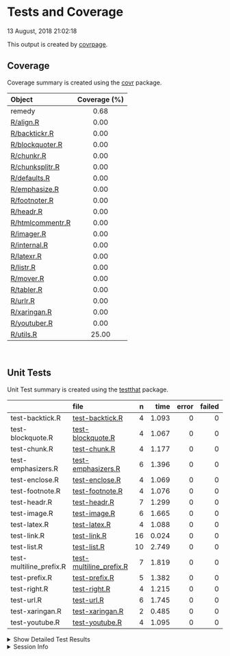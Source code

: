 Tests and Coverage
================
13 August, 2018 21:02:18

This output is created by
[covrpage](https://github.com/yonicd/covrpage).

## Coverage

Coverage summary is created using the
[covr](https://github.com/r-lib/covr) package.

| Object                                  | Coverage (%) |
| :-------------------------------------- | :----------: |
| remedy                                  |     0.68     |
| [R/align.R](../R/align.R)               |     0.00     |
| [R/backtickr.R](../R/backtickr.R)       |     0.00     |
| [R/blockquoter.R](../R/blockquoter.R)   |     0.00     |
| [R/chunkr.R](../R/chunkr.R)             |     0.00     |
| [R/chunksplitr.R](../R/chunksplitr.R)   |     0.00     |
| [R/defaults.R](../R/defaults.R)         |     0.00     |
| [R/emphasize.R](../R/emphasize.R)       |     0.00     |
| [R/footnoter.R](../R/footnoter.R)       |     0.00     |
| [R/headr.R](../R/headr.R)               |     0.00     |
| [R/htmlcommentr.R](../R/htmlcommentr.R) |     0.00     |
| [R/imager.R](../R/imager.R)             |     0.00     |
| [R/internal.R](../R/internal.R)         |     0.00     |
| [R/latexr.R](../R/latexr.R)             |     0.00     |
| [R/listr.R](../R/listr.R)               |     0.00     |
| [R/mover.R](../R/mover.R)               |     0.00     |
| [R/tabler.R](../R/tabler.R)             |     0.00     |
| [R/urlr.R](../R/urlr.R)                 |     0.00     |
| [R/xaringan.R](../R/xaringan.R)         |     0.00     |
| [R/youtuber.R](../R/youtuber.R)         |     0.00     |
| [R/utils.R](../R/utils.R)               |    25.00     |

<br>

## Unit Tests

Unit Test summary is created using the
[testthat](https://github.com/r-lib/testthat)
package.

|                          | file                                                         |  n |  time | error | failed | skipped | warning |
| ------------------------ | :----------------------------------------------------------- | -: | ----: | ----: | -----: | ------: | ------: |
| test-backtick.R          | [test-backtick.R](testthat/test-backtick.R)                  |  4 | 1.093 |     0 |      0 |       0 |       0 |
| test-blockquote.R        | [test-blockquote.R](testthat/test-blockquote.R)              |  4 | 1.067 |     0 |      0 |       0 |       0 |
| test-chunk.R             | [test-chunk.R](testthat/test-chunk.R)                        |  4 | 1.177 |     0 |      0 |       0 |       0 |
| test-emphasizers.R       | [test-emphasizers.R](testthat/test-emphasizers.R)            |  6 | 1.396 |     0 |      0 |       0 |       0 |
| test-enclose.R           | [test-enclose.R](testthat/test-enclose.R)                    |  4 | 1.069 |     0 |      0 |       0 |       0 |
| test-footnote.R          | [test-footnote.R](testthat/test-footnote.R)                  |  4 | 1.076 |     0 |      0 |       0 |       0 |
| test-headr.R             | [test-headr.R](testthat/test-headr.R)                        |  7 | 1.299 |     0 |      0 |       0 |       0 |
| test-image.R             | [test-image.R](testthat/test-image.R)                        |  6 | 1.665 |     0 |      0 |       0 |       0 |
| test-latex.R             | [test-latex.R](testthat/test-latex.R)                        |  4 | 1.088 |     0 |      0 |       0 |       0 |
| test-link.R              | [test-link.R](testthat/test-link.R)                          | 16 | 0.024 |     0 |      0 |       0 |       0 |
| test-list.R              | [test-list.R](testthat/test-list.R)                          | 10 | 2.749 |     0 |      0 |       0 |       0 |
| test-multiline\_prefix.R | [test-multiline\_prefix.R](testthat/test-multiline_prefix.R) |  7 | 1.819 |     0 |      0 |       0 |       0 |
| test-prefix.R            | [test-prefix.R](testthat/test-prefix.R)                      |  5 | 1.382 |     0 |      0 |       0 |       0 |
| test-right.R             | [test-right.R](testthat/test-right.R)                        |  4 | 1.215 |     0 |      0 |       0 |       0 |
| test-url.R               | [test-url.R](testthat/test-url.R)                            |  6 | 1.745 |     0 |      0 |       0 |       0 |
| test-xaringan.R          | [test-xaringan.R](testthat/test-xaringan.R)                  |  2 | 0.485 |     0 |      0 |       0 |       0 |
| test-youtube.R           | [test-youtube.R](testthat/test-youtube.R)                    |  4 | 1.095 |     0 |      0 |       0 |       0 |

<details closed>

<summary> Show Detailed Test Results
</summary>

| file                                                              | context                         | test                                                       | status | n |  time |
| :---------------------------------------------------------------- | :------------------------------ | :--------------------------------------------------------- | :----- | -: | ----: |
| [test-backtick.R](testthat/test-backtick.R#L15)                   | backticks                       | backticks: empty                                           | PASS   | 1 | 0.174 |
| [test-backtick.R](testthat/test-backtick.R#L28)                   | backticks                       | backticks: highlighted                                     | PASS   | 1 | 0.304 |
| [test-backtick.R](testthat/test-backtick.R#L41)                   | backticks                       | backticks: multiline                                       | PASS   | 1 | 0.302 |
| [test-backtick.R](testthat/test-backtick.R#L54)                   | backticks                       | backticks: multiselect                                     | PASS   | 1 | 0.313 |
| [test-blockquote.R](testthat/test-blockquote.R#L13)               | blockquoter                     | blockquoter: empty                                         | PASS   | 1 | 0.169 |
| [test-blockquote.R](testthat/test-blockquote.R#L25)               | blockquoter                     | blockquoter: highlighted                                   | PASS   | 1 | 0.297 |
| [test-blockquote.R](testthat/test-blockquote.R#L37)               | blockquoter                     | blockquoter: multiline                                     | PASS   | 1 | 0.300 |
| [test-blockquote.R](testthat/test-blockquote.R#L49)               | blockquoter                     | blockquoter: multiparagraph                                | PASS   | 1 | 0.301 |
| [test-chunk.R](testthat/test-chunk.R#L27_L29)                     | chunks                          | splitting: splitting one chunk into two                    | PASS   | 1 | 0.299 |
| [test-chunk.R](testthat/test-chunk.R#L49_L51)                     | chunks                          | params: splitting one chunk into two carrying chunk params | PASS   | 1 | 0.298 |
| [test-chunk.R](testthat/test-chunk.R#L69_L71)                     | chunks                          | creating: full document                                    | PASS   | 1 | 0.280 |
| [test-chunk.R](testthat/test-chunk.R#L89_L91)                     | chunks                          | wrapping: full document                                    | PASS   | 1 | 0.300 |
| [test-emphasizers.R](testthat/test-emphasizers.R#L15)             | emphasizers                     | italics: empty                                             | PASS   | 1 | 0.165 |
| [test-emphasizers.R](testthat/test-emphasizers.R#L28)             | emphasizers                     | italics: highlighted                                       | PASS   | 1 | 0.297 |
| [test-emphasizers.R](testthat/test-emphasizers.R#L45)             | emphasizers                     | bold: empty                                                | PASS   | 1 | 0.167 |
| [test-emphasizers.R](testthat/test-emphasizers.R#L58)             | emphasizers                     | bold: highlighted                                          | PASS   | 1 | 0.303 |
| [test-emphasizers.R](testthat/test-emphasizers.R#L75)             | emphasizers                     | strike: empty                                              | PASS   | 1 | 0.167 |
| [test-emphasizers.R](testthat/test-emphasizers.R#L88)             | emphasizers                     | strike: highlighted                                        | PASS   | 1 | 0.297 |
| [test-enclose.R](testthat/test-enclose.R#L21)                     | enclose                         | enclose: empty                                             | PASS   | 1 | 0.166 |
| [test-enclose.R](testthat/test-enclose.R#L38)                     | enclose                         | enclose: highlighted                                       | PASS   | 1 | 0.305 |
| [test-enclose.R](testthat/test-enclose.R#L54)                     | enclose                         | enclose: multiple lines                                    | PASS   | 1 | 0.295 |
| [test-enclose.R](testthat/test-enclose.R#L68)                     | enclose                         | enclose: multiple selections                               | PASS   | 1 | 0.303 |
| [test-footnote.R](testthat/test-footnote.R#L15)                   | footnotes                       | footnotes: empty                                           | PASS   | 1 | 0.168 |
| [test-footnote.R](testthat/test-footnote.R#L28)                   | footnotes                       | footnotes: highlighted                                     | PASS   | 1 | 0.294 |
| [test-footnote.R](testthat/test-footnote.R#L41)                   | footnotes                       | footnotes: multiline                                       | PASS   | 1 | 0.299 |
| [test-footnote.R](testthat/test-footnote.R#L54)                   | footnotes                       | footnotes: multiselect                                     | PASS   | 1 | 0.315 |
| [test-headr.R](testthat/test-headr.R#L10)                         | headr                           | add headers to source editor: \#                           | PASS   | 1 | 0.168 |
| [test-headr.R](testthat/test-headr.R#L17)                         | headr                           | add headers to source editor: \#\#                         | PASS   | 1 | 0.177 |
| [test-headr.R](testthat/test-headr.R#L24)                         | headr                           | add headers to source editor: \#\#\#                       | PASS   | 1 | 0.165 |
| [test-headr.R](testthat/test-headr.R#L31)                         | headr                           | add headers to source editor: \#\#\#\#                     | PASS   | 1 | 0.159 |
| [test-headr.R](testthat/test-headr.R#L38)                         | headr                           | add headers to source editor: \#\#\#\#\#                   | PASS   | 1 | 0.167 |
| [test-headr.R](testthat/test-headr.R#L45)                         | headr                           | add headers to source editor: \#\#\#\#\#\#                 | PASS   | 1 | 0.164 |
| [test-headr.R](testthat/test-headr.R#L53)                         | headr                           | add headers to source editor: append                       | PASS   | 1 | 0.299 |
| [test-image.R](testthat/test-image.R#L15)                         | images                          | images: empty                                              | PASS   | 1 | 0.169 |
| [test-image.R](testthat/test-image.R#L28)                         | images                          | images: no description bad link                            | PASS   | 1 | 0.299 |
| [test-image.R](testthat/test-image.R#L41)                         | images                          | images: description bad link                               | PASS   | 1 | 0.301 |
| [test-image.R](testthat/test-image.R#L54)                         | images                          | images: no description good link                           | PASS   | 1 | 0.299 |
| [test-image.R](testthat/test-image.R#L67)                         | images                          | images: single word description good link                  | PASS   | 1 | 0.300 |
| [test-image.R](testthat/test-image.R#L80)                         | images                          | images: multiple word description good link                | PASS   | 1 | 0.297 |
| [test-latex.R](testthat/test-latex.R#L15)                         | latex                           | latex: empty                                               | PASS   | 1 | 0.168 |
| [test-latex.R](testthat/test-latex.R#L28)                         | latex                           | latex: highlighted                                         | PASS   | 1 | 0.301 |
| [test-latex.R](testthat/test-latex.R#L41)                         | latex                           | latex: multiline                                           | PASS   | 1 | 0.299 |
| [test-latex.R](testthat/test-latex.R#L54)                         | latex                           | latex: multiselect                                         | PASS   | 1 | 0.320 |
| [test-link.R](testthat/test-link.R#L5)                            | url and relative link detection | urls are detected: www                                     | PASS   | 1 | 0.002 |
| [test-link.R](testthat/test-link.R#L8)                            | url and relative link detection | urls are detected: http                                    | PASS   | 1 | 0.001 |
| [test-link.R](testthat/test-link.R#L11)                           | url and relative link detection | urls are detected: https                                   | PASS   | 1 | 0.002 |
| [test-link.R](testthat/test-link.R#L17)                           | url and relative link detection | (potential) relative links are detected: md                | PASS   | 1 | 0.001 |
| [test-link.R](testthat/test-link.R#L20)                           | url and relative link detection | (potential) relative links are detected: Rmd               | PASS   | 1 | 0.001 |
| [test-link.R](testthat/test-link.R#L23)                           | url and relative link detection | (potential) relative links are detected: subdir file       | PASS   | 1 | 0.001 |
| [test-link.R](testthat/test-link.R#L26)                           | url and relative link detection | (potential) relative links are detected: subdir folder     | PASS   | 1 | 0.001 |
| [test-link.R](testthat/test-link.R#L32)                           | url and relative link detection | image links are detected: png                              | PASS   | 1 | 0.001 |
| [test-link.R](testthat/test-link.R#L35)                           | url and relative link detection | image links are detected: jpg                              | PASS   | 1 | 0.007 |
| [test-link.R](testthat/test-link.R#L38)                           | url and relative link detection | image links are detected: jpeg                             | PASS   | 1 | 0.001 |
| [test-link.R](testthat/test-link.R#L41)                           | url and relative link detection | image links are detected: gif                              | PASS   | 1 | 0.001 |
| [test-link.R](testthat/test-link.R#L47)                           | url and relative link detection | invalid urls/links are not detected: http/s                | PASS   | 2 | 0.002 |
| [test-link.R](testthat/test-link.R#L51)                           | url and relative link detection | invalid urls/links are not detected: www                   | PASS   | 2 | 0.002 |
| [test-link.R](testthat/test-link.R#L55)                           | url and relative link detection | invalid urls/links are not detected: no .com               | PASS   | 1 | 0.001 |
| [test-list.R](testthat/test-list.R#L13)                           | lists                           | unordered lists: empty                                     | PASS   | 1 | 0.127 |
| [test-list.R](testthat/test-list.R#L25)                           | lists                           | unordered lists: highlighted                               | PASS   | 1 | 0.312 |
| [test-list.R](testthat/test-list.R#L37)                           | lists                           | unordered lists: multiple lines                            | PASS   | 1 | 0.304 |
| [test-list.R](testthat/test-list.R#L49)                           | lists                           | unordered lists: multiple paragraphs                       | PASS   | 1 | 0.310 |
| [test-list.R](testthat/test-list.R#L61)                           | lists                           | unordered lists: nested list                               | PASS   | 1 | 0.319 |
| [test-list.R](testthat/test-list.R#L75)                           | lists                           | ordered lists: empty                                       | PASS   | 1 | 0.130 |
| [test-list.R](testthat/test-list.R#L87)                           | lists                           | ordered lists: highlighted                                 | PASS   | 1 | 0.312 |
| [test-list.R](testthat/test-list.R#L99)                           | lists                           | ordered lists: multiple lines                              | PASS   | 1 | 0.320 |
| [test-list.R](testthat/test-list.R#L111)                          | lists                           | ordered lists: multiple paragraphs                         | PASS   | 1 | 0.315 |
| [test-list.R](testthat/test-list.R#L123)                          | lists                           | ordered lists: nested list                                 | PASS   | 1 | 0.300 |
| [test-multiline\_prefix.R](testthat/test-multiline_prefix.R#L20)  | multiline prefix                | prefix: empty                                              | PASS   | 1 | 0.127 |
| [test-multiline\_prefix.R](testthat/test-multiline_prefix.R#L32)  | multiline prefix                | prefix: empty as\_is                                       | PASS   | 1 | 0.171 |
| [test-multiline\_prefix.R](testthat/test-multiline_prefix.R#L48)  | multiline prefix                | prefix: highlighted                                        | PASS   | 1 | 0.302 |
| [test-multiline\_prefix.R](testthat/test-multiline_prefix.R#L64)  | multiline prefix                | prefix: multiple lines                                     | PASS   | 1 | 0.315 |
| [test-multiline\_prefix.R](testthat/test-multiline_prefix.R#L80)  | multiline prefix                | prefix: multiple paragraphs                                | PASS   | 1 | 0.310 |
| [test-multiline\_prefix.R](testthat/test-multiline_prefix.R#L94)  | multiline prefix                | prefix: multiple paragraphs as\_is                         | PASS   | 1 | 0.295 |
| [test-multiline\_prefix.R](testthat/test-multiline_prefix.R#L110) | multiline prefix                | prefix: nested list                                        | PASS   | 1 | 0.299 |
| [test-prefix.R](testthat/test-prefix.R#L20)                       | prefix                          | prefix: empty                                              | PASS   | 1 | 0.168 |
| [test-prefix.R](testthat/test-prefix.R#L36)                       | prefix                          | prefix: line                                               | PASS   | 1 | 0.294 |
| [test-prefix.R](testthat/test-prefix.R#L50)                       | prefix                          | prefix: highlighted                                        | PASS   | 1 | 0.300 |
| [test-prefix.R](testthat/test-prefix.R#L66)                       | prefix                          | prefix: multiple lines                                     | PASS   | 1 | 0.300 |
| [test-prefix.R](testthat/test-prefix.R#L80)                       | prefix                          | prefix: multiple selections                                | PASS   | 1 | 0.320 |
| [test-right.R](testthat/test-right.R#L15)                         | copy text to the right          | rightr: one word                                           | PASS   | 1 | 0.278 |
| [test-right.R](testthat/test-right.R#L28)                         | copy text to the right          | rightr: one word                                           | PASS   | 1 | 0.302 |
| [test-right.R](testthat/test-right.R#L41)                         | copy text to the right          | rightr: multiple words                                     | PASS   | 1 | 0.320 |
| [test-right.R](testthat/test-right.R#L59)                         | copy text to the right          | rightr: highlighting                                       | PASS   | 1 | 0.315 |
| [test-url.R](testthat/test-url.R#L15)                             | urls                            | urls: empty                                                | PASS   | 1 | 0.168 |
| [test-url.R](testthat/test-url.R#L28)                             | urls                            | urls: no description bad link                              | PASS   | 1 | 0.310 |
| [test-url.R](testthat/test-url.R#L41)                             | urls                            | urls: description bad link                                 | PASS   | 1 | 0.301 |
| [test-url.R](testthat/test-url.R#L54)                             | urls                            | urls: no description good link                             | PASS   | 1 | 0.359 |
| [test-url.R](testthat/test-url.R#L67)                             | urls                            | urls: single word description good link                    | PASS   | 1 | 0.305 |
| [test-url.R](testthat/test-url.R#L80)                             | urls                            | urls: multiple word description good link                  | PASS   | 1 | 0.302 |
| [test-xaringan.R](testthat/test-xaringan.R#L22_L24)               | xaringan                        | urls: empty                                                | PASS   | 1 | 0.168 |
| [test-xaringan.R](testthat/test-xaringan.R#L36_L37)               | xaringan                        | urls: highlighted                                          | PASS   | 1 | 0.317 |
| [test-youtube.R](testthat/test-youtube.R#L15_L17)                 | youtube                         | images: empty html                                         | PASS   | 1 | 0.168 |
| [test-youtube.R](testthat/test-youtube.R#L30_L31)                 | youtube                         | images: html                                               | PASS   | 1 | 0.309 |
| [test-youtube.R](testthat/test-youtube.R#L45_L46)                 | youtube                         | images: html width/height                                  | PASS   | 1 | 0.311 |
| [test-youtube.R](testthat/test-youtube.R#L62_L63)                 | youtube                         | images: html width/height                                  | PASS   | 1 | 0.307 |

</details>

<details>

<summary> Session Info </summary>

| Field    | Value                               |
| :------- | :---------------------------------- |
| Version  | R version 3.5.0 (2018-04-23)        |
| Platform | x86\_64-apple-darwin15.6.0 (64-bit) |
| Running  | macOS High Sierra 10.13.5           |
| Language | en\_US                              |
| Timezone | America/New\_York                   |

| Package  | Version |
| :------- | :------ |
| testthat | 2.0.0   |
| covr     | 3.1.0   |
| covrpage | 0.0.5   |

</details>

<!--- Final Status : pass --->
